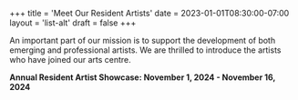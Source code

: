 +++
title = 'Meet Our Resident Artists'
date = 2023-01-01T08:30:00-07:00
layout = 'list-alt'
draft = false
+++

An important part of our mission is to support the development of both emerging and professional artists. We are thrilled to introduce the artists who have joined our arts centre.

**Annual Resident Artist Showcase: November 1, 2024 - November 16, 2024**